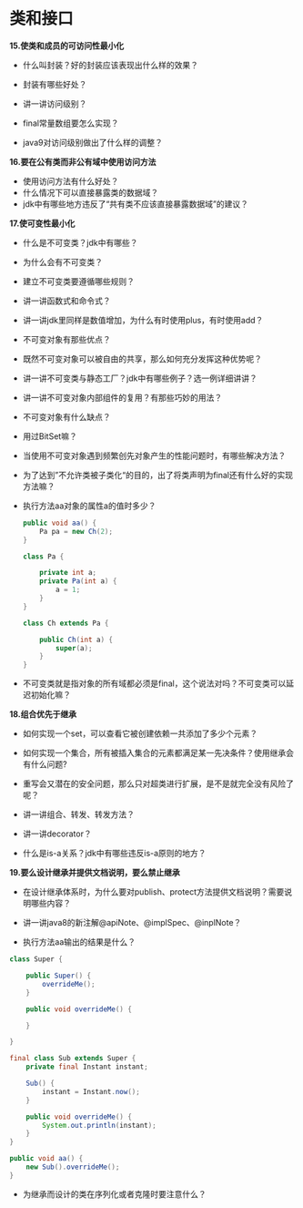 # 类和接口

**15.使类和成员的可访问性最小化**

- 什么叫封装？好的封装应该表现出什么样的效果？
- 封装有哪些好处？

- 讲一讲访问级别？

- final常量数组要怎么实现？

- java9对访问级别做出了什么样的调整？

**16.要在公有类而非公有域中使用访问方法**

- 使用访问方法有什么好处？
- 什么情况下可以直接暴露类的数据域？
- jdk中有哪些地方违反了“共有类不应该直接暴露数据域”的建议？

**17.使可变性最小化**

- 什么是不可变类？jdk中有哪些？

- 为什么会有不可变类？

- 建立不可变类要遵循哪些规则？
- 讲一讲函数式和命令式？
- 讲一讲jdk里同样是数值增加，为什么有时使用plus，有时使用add？
- 不可变对象有那些优点？
- 既然不可变对象可以被自由的共享，那么如何充分发挥这种优势呢？
- 讲一讲不可变类与静态工厂？jdk中有哪些例子？选一例详细讲讲？
- 讲一讲不可变对象内部组件的复用？有那些巧妙的用法？
- 不可变对象有什么缺点？
- 用过BitSet嘛？

- 当使用不可变对象遇到频繁创先对象产生的性能问题时，有哪些解决方法？

- 为了达到”不允许类被子类化“的目的，出了将类声明为final还有什么好的实现方法嘛？

- 执行方法aa对象的属性a的值时多少？

  ```java
  public void aa() {
      Pa pa = new Ch(2);
  }
  
  class Pa {
  
      private int a;
      private Pa(int a) {
          a = 1;
      }
  }
  
  class Ch extends Pa {
  
      public Ch(int a) {
          super(a);
      }
  }
  ```

- 不可变类就是指对象的所有域都必须是final，这个说法对吗？不可变类可以延迟初始化嘛？

**18.组合优先于继承**

- 如何实现一个set，可以查看它被创建依赖一共添加了多少个元素？

- 如何实现一个集合，所有被插入集合的元素都满足某一先决条件？使用继承会有什么问题?
- 重写会又潜在的安全问题，那么只对超类进行扩展，是不是就完全没有风险了呢？
- 讲一讲组合、转发、转发方法？
- 讲一讲decorator？
- 什么是is-a关系？jdk中有哪些违反is-a原则的地方？

**19.要么设计继承并提供文档说明，要么禁止继承**

- 在设计继承体系时，为什么要对publish、protect方法提供文档说明？需要说明哪些内容？
- 讲一讲java8的新注解@apiNote、@implSpec、@inplNote？

-  执行方法aa输出的结果是什么？

  ```java
  class Super {
  
      public Super() {
          overrideMe();
      }
  
      public void overrideMe() {
  
      }
  
  }
  
  final class Sub extends Super {
      private final Instant instant;
  
      Sub() {
          instant = Instant.now();
      }
  
      public void overrideMe() {
          System.out.println(instant);
      }
  }
  
  public void aa() {
      new Sub().overrideMe();
  }
  ```

- 为继承而设计的类在序列化或者克隆时要注意什么？
